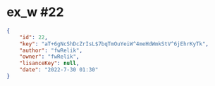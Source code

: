 
# ex_w #22
                
```JSON
{
    "id": 22,
    "key": "aT+6gNcShDcZrIsL$7bqTmOuYeiW^4meHdWmkStV^6jEhrKyTk",
    "author": "fwRelik",
    "owner": "fwRelik",
    "lisanceKey": null,
    "date": "2022-7-30 01:30"
}
```
